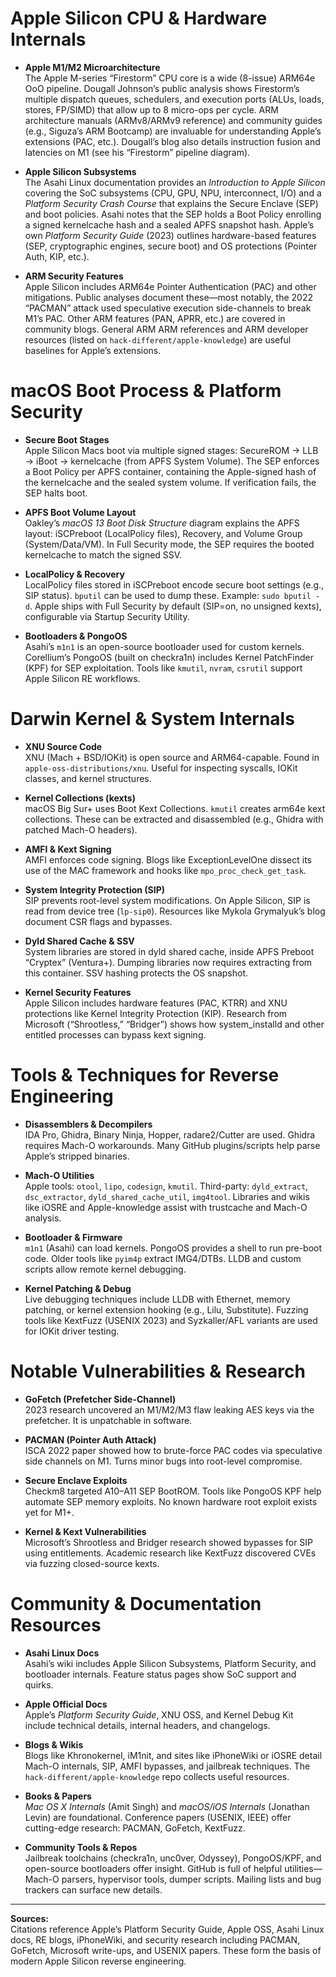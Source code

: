 # Apple Silicon CPU & Hardware Internals

- **Apple M1/M2 Microarchitecture**  
  The Apple M-series “Firestorm” CPU core is a wide (8-issue) ARM64e OoO pipeline. Dougall Johnson’s public analysis shows Firestorm’s multiple dispatch queues, schedulers, and execution ports (ALUs, loads, stores, FP/SIMD) that allow up to 8 micro-ops per cycle. ARM architecture manuals (ARMv8/ARMv9 reference) and community guides (e.g., Siguza’s ARM Bootcamp) are invaluable for understanding Apple’s extensions (PAC, etc.). Dougall’s blog also details instruction fusion and latencies on M1 (see his “Firestorm” pipeline diagram).

- **Apple Silicon Subsystems**  
  The Asahi Linux documentation provides an _Introduction to Apple Silicon_ covering the SoC subsystems (CPU, GPU, NPU, interconnect, I/O) and a _Platform Security Crash Course_ that explains the Secure Enclave (SEP) and boot policies. Asahi notes that the SEP holds a Boot Policy enrolling a signed kernelcache hash and a sealed APFS snapshot hash. Apple’s own _Platform Security Guide_ (2023) outlines hardware-based features (SEP, cryptographic engines, secure boot) and OS protections (Pointer Auth, KIP, etc.).

- **ARM Security Features**  
  Apple Silicon includes ARM64e Pointer Authentication (PAC) and other mitigations. Public analyses document these—most notably, the 2022 “PACMAN” attack used speculative execution side-channels to break M1’s PAC. Other ARM features (PAN, APRR, etc.) are covered in community blogs. General ARM ARM references and ARM developer resources (listed on `hack-different/apple-knowledge`) are useful baselines for Apple’s extensions.

# macOS Boot Process & Platform Security

- **Secure Boot Stages**  
  Apple Silicon Macs boot via multiple signed stages: SecureROM → LLB → iBoot → kernelcache (from APFS System Volume). The SEP enforces a Boot Policy per APFS container, containing the Apple-signed hash of the kernelcache and the sealed system volume. If verification fails, the SEP halts boot.

- **APFS Boot Volume Layout**  
  Oakley’s _macOS 13 Boot Disk Structure_ diagram explains the APFS layout: iSCPreboot (LocalPolicy files), Recovery, and Volume Group (System/Data/VM). In Full Security mode, the SEP requires the booted kernelcache to match the signed SSV.

- **LocalPolicy & Recovery**  
  LocalPolicy files stored in iSCPreboot encode secure boot settings (e.g., SIP status). `bputil` can be used to dump these. Example: `sudo bputil -d`. Apple ships with Full Security by default (SIP=on, no unsigned kexts), configurable via Startup Security Utility.

- **Bootloaders & PongoOS**  
  Asahi’s `m1n1` is an open-source bootloader used for custom kernels. Corellium’s PongoOS (built on checkra1n) includes Kernel PatchFinder (KPF) for SEP exploitation. Tools like `kmutil`, `nvram`, `csrutil` support Apple Silicon RE workflows.

# Darwin Kernel & System Internals

- **XNU Source Code**  
  XNU (Mach + BSD/IOKit) is open source and ARM64-capable. Found in `apple-oss-distributions/xnu`. Useful for inspecting syscalls, IOKit classes, and kernel structures.

- **Kernel Collections (kexts)**  
  macOS Big Sur+ uses Boot Kext Collections. `kmutil` creates arm64e kext collections. These can be extracted and disassembled (e.g., Ghidra with patched Mach-O headers).

- **AMFI & Kext Signing**  
  AMFI enforces code signing. Blogs like ExceptionLevelOne dissect its use of the MAC framework and hooks like `mpo_proc_check_get_task`.

- **System Integrity Protection (SIP)**  
  SIP prevents root-level system modifications. On Apple Silicon, SIP is read from device tree (`lp-sip0`). Resources like Mykola Grymalyuk’s blog document CSR flags and bypasses.

- **Dyld Shared Cache & SSV**  
  System libraries are stored in dyld shared cache, inside APFS Preboot “Cryptex” (Ventura+). Dumping libraries now requires extracting from this container. SSV hashing protects the OS snapshot.

- **Kernel Security Features**  
  Apple Silicon includes hardware features (PAC, KTRR) and XNU protections like Kernel Integrity Protection (KIP). Research from Microsoft (“Shrootless,” “Bridger”) shows how system_installd and other entitled processes can bypass kext signing.

# Tools & Techniques for Reverse Engineering

- **Disassemblers & Decompilers**  
  IDA Pro, Ghidra, Binary Ninja, Hopper, radare2/Cutter are used. Ghidra requires Mach-O workarounds. Many GitHub plugins/scripts help parse Apple’s stripped binaries.

- **Mach-O Utilities**  
  Apple tools: `otool`, `lipo`, `codesign`, `kmutil`. Third-party: `dyld_extract`, `dsc_extractor`, `dyld_shared_cache_util`, `img4tool`. Libraries and wikis like iOSRE and Apple-knowledge assist with trustcache and Mach-O analysis.

- **Bootloader & Firmware**  
  `m1n1` (Asahi) can load kernels. PongoOS provides a shell to run pre-boot code. Older tools like `pyim4p` extract IMG4/DTBs. LLDB and custom scripts allow remote kernel debugging.

- **Kernel Patching & Debug**  
  Live debugging techniques include LLDB with Ethernet, memory patching, or kernel extension hooking (e.g., Lilu, Substitute). Fuzzing tools like KextFuzz (USENIX 2023) and Syzkaller/AFL variants are used for IOKit driver testing.

# Notable Vulnerabilities & Research

- **GoFetch (Prefetcher Side-Channel)**  
  2023 research uncovered an M1/M2/M3 flaw leaking AES keys via the prefetcher. It is unpatchable in software.

- **PACMAN (Pointer Auth Attack)**  
  ISCA 2022 paper showed how to brute-force PAC codes via speculative side channels on M1. Turns minor bugs into root-level compromise.

- **Secure Enclave Exploits**  
  Checkm8 targeted A10–A11 SEP BootROM. Tools like PongoOS KPF help automate SEP memory exploits. No known hardware root exploit exists yet for M1+.

- **Kernel & Kext Vulnerabilities**  
  Microsoft’s Shrootless and Bridger research showed bypasses for SIP using entitlements. Academic research like KextFuzz discovered CVEs via fuzzing closed-source kexts.

# Community & Documentation Resources

- **Asahi Linux Docs**  
  Asahi’s wiki includes Apple Silicon Subsystems, Platform Security, and bootloader internals. Feature status pages show SoC support and quirks.

- **Apple Official Docs**  
  Apple’s _Platform Security Guide_, XNU OSS, and Kernel Debug Kit include technical details, internal headers, and changelogs.

- **Blogs & Wikis**  
  Blogs like Khronokernel, iM1nit, and sites like iPhoneWiki or iOSRE detail Mach-O internals, SIP, AMFI bypasses, and jailbreak techniques. The `hack-different/apple-knowledge` repo collects useful resources.

- **Books & Papers**  
  _Mac OS X Internals_ (Amit Singh) and _macOS/iOS Internals_ (Jonathan Levin) are foundational. Conference papers (USENIX, IEEE) offer cutting-edge research: PACMAN, GoFetch, KextFuzz.

- **Community Tools & Repos**  
  Jailbreak toolchains (checkra1n, unc0ver, Odyssey), PongoOS/KPF, and open-source bootloaders offer insight. GitHub is full of helpful utilities—Mach-O parsers, hypervisor tools, dumper scripts. Mailing lists and bug trackers can surface new details.

---

**Sources:**  
Citations reference Apple’s Platform Security Guide, Apple OSS, Asahi Linux docs, RE blogs, iPhoneWiki, and security research including PACMAN, GoFetch, Microsoft write-ups, and USENIX papers. These form the basis of modern Apple Silicon reverse engineering.
